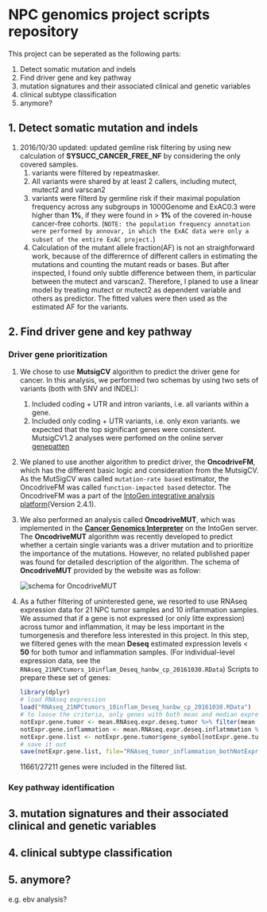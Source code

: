 # NPC genomics project scripts repository

This project can be seperated as the following parts:

1. Detect somatic mutation and indels
2. Find driver gene and key pathway 
3. mutation signatures and their associated clinical and genetic variables
4. clinical subtype classification
5. anymore?


## 1. Detect somatic mutation and indels
1. 2016/10/30 updated: updated gemline risk filtering by using new calculation of **SYSUCC_CANCER_FREE_NF** by considering the only covered samples.
	1. variants were filtered by repeatmasker.
	2. All variants were shared by at least 2 callers, including mutect, mutect2 and varscan2
	3. variants were filterd by germline risk if their maximal population frequency across any subgroups in 1000Genome and ExAC0.3 were higher than **1%**, if they were found in > **1%** of the covered in-house cancer-free cohorts. (`NOTE: the population frequency annotation were performed by annovar, in which the ExAC data were only a subset of the entire ExAC project.`)
	4. Calculation of the mutant allele fraction(AF) is not an straighforward work, because of the differernce of different callers in estimating the mutations and counting the mutant reads or bases. But after inspected, I found only subtle difference between them, in particular between the mutect and varscan2. Therefore, I planed to use a linear model by treating mutect or mutect2 as dependent variable and others as predictor. The fitted values were then used as the estimated AF for the variants.

## 2. Find driver gene and key pathway
### Driver gene prioritization
1. We chose to use **MutsigCV** algorithm to predict the driver gene for cancer. In this analysis, we performed two schemas by using two sets of variants (both with SNV and INDEL):
	1. Included coding + UTR and intron variants, i.e. all variants within a gene.
	2. Included only coding + UTR variants, i.e. only exon variants.
	we expected that the top significant genes were consistent. MutsigCV1.2 analyses were perfomed on the online server [genepatten]("https://genepattern.broadinstitute.org/gp/pages/index.jsf")


2. We planed to use another algorithm to predict driver, the **OncodriveFM**, which has the different basic logic and consideration from the MutsigCV. As the MutSigCV was called `mutation-rate based` estimator, the OncodriveFM was called `function-impacted based` detector. The OncodriveFM was a part of the [IntoGen integrative analysis platform]("http://www.intogen.org/analysis")(Version 2.4.1). 


3. We also performed an analysis called **OncodriveMUT**, which was implemented in the [**Cancer Genomics Interpreter**]("https://www.cancergenomeinterpreter.org") on the IntoGen server. The **OncodriveMUT** algorithm was recently developed to predict whether a certain single variants was a driver mutation and to prioritize the importance of the mutations. However, no related published paper was found for detailed description of the algorithm. The schema of **OncodriveMUT** provided by the website was as follow:
	
	![schema for OncodriveMUT](https://www.cancergenomeinterpreter.org/img/oncodriveMUT_schema.png)

4. As a futher filtering of uninterested gene, we resorted to use RNAseq expression data for 21 NPC tumor samples and 10 inflammation samples. We assumed that if a gene is not expressed (or only litte expression) across tumor and inflammation, it may be less important in the tumorgenesis and therefore less interested in this project. In this step, we filtered genes with the mean **Deseq** estimated expression levels < **50** for both tumor and inflammation samples. (For individual-level expression data, see the `RNAseq_21NPCtumors_10inflam_Deseq_hanbw_cp_20161030.RData`)
	Scripts to prepare these set of genes:
	```R
	library(dplyr)
	# load RNAseq expression
	load("RNAseq_21NPCtumors_10inflam_Deseq_hanbw_cp_20161030.RData")
	# to loose the criteria, only genes with both mean and median expression lower than 50 were chosen
	notExpr.gene.tumor <- mean.RNAseq.expr.deseq.tumor %>% filter(mean < 50 & median <50) %>% select(gene_symbol)
	notExpr.gene.inflammation <- mean.RNAseq.expr.deseq.inflatmmation %>% filter(mean < 50 & median <50) %>% select(gene_symbol)
	notExpr.gene.list <- notExpr.gene.tumor$gene_symbol[notExpr.gene.tumor$gene_symbol %in% notExpr.gene.inflammation$gene_symbol]
	# save it out
	save(notExpr.gene.list, file="RNAseq_tumor_inflammation_bothNotExpr_Deseq_hanbw_cp_20161030.RData")
	```
	11661/27211 genes were included in the filtered list.

### Key pathway identification


## 3. mutation signatures and their associated clinical and genetic variables

## 4. clinical subtype classification

## 5. anymore? 
e.g. ebv analysis?


